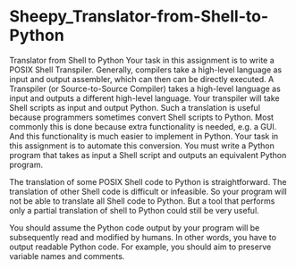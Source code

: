 # Sheepy_Translator-from-Shell-to-Python
Translator from Shell to Python
Your task in this assignment is to write a POSIX Shell Transpiler.
Generally, compilers take a high-level language as input and output assembler, which can then can be directly executed.
A Transpiler (or Source-to-Source Compiler) takes a high-level language as input and outputs a different high-level language.
Your transpiler will take Shell scripts as input and output Python.
Such a translation is useful because programmers sometimes convert Shell scripts to Python.
Most commonly this is done because extra functionality is needed, e.g. a GUI.
And this functionality is much easier to implement in Python.
Your task in this assignment is to automate this conversion.
You must write a Python program that takes as input a Shell script and outputs an equivalent Python program.

The translation of some POSIX Shell code to Python is straightforward.
The translation of other Shell code is difficult or infeasible.
So your program will not be able to translate all Shell code to Python.
But a tool that performs only a partial translation of shell to Python could still be very useful.

You should assume the Python code output by your program will be subsequently read and modified by humans.
In other words, you have to output readable Python code.
For example, you should aim to preserve variable names and comments.
